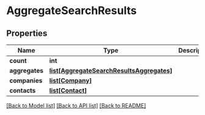 # AggregateSearchResults

## Properties
Name | Type | Description | Notes
------------ | ------------- | ------------- | -------------
**count** | **int** |  | 
**aggregates** | [**list[AggregateSearchResultsAggregates]**](AggregateSearchResultsAggregates.md) |  | 
**companies** | [**list[Company]**](Company.md) |  | [optional] 
**contacts** | [**list[Contact]**](Contact.md) |  | [optional] 

[[Back to Model list]](../README.md#documentation-for-models) [[Back to API list]](../README.md#documentation-for-api-endpoints) [[Back to README]](../README.md)



